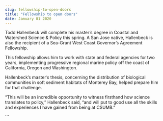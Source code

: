 ```yaml
---
slug: fellowship-to-open-doors
title: "Fellowship to open doors"
date: January 01 2020
---
```


 
<p>
  Todd Hallenbeck will complete his master’s degree in Coastal and Watershed
  Science &amp; Policy this spring. A San Jose native, Hallenbeck is also the
  recipient of a Sea-Grant West Coast Governor’s Agreement Fellowship.
</p>
<p>
  This fellowship allows him to work with state and federal agencies for two
  years, implementing progressive regional marine policy off the coast of
  California, Oregon and Washington.
</p>
<p>
  Hallenbeck’s master’s thesis, concerning the distribution of biological
  communities in soft sediment habitats of Monterey Bay, helped prepare him for
  that challenge.
</p>
<p>
  “This will be an incredible opportunity to witness firsthand how science
  translates to policy,” Hallenbeck said, “and will put to good use all the
  skills and experiences I have gained from being at CSUMB.”
</p>
```
